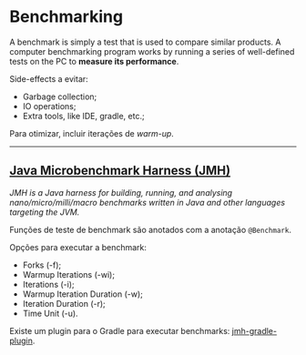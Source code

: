 # Benchmarking

A benchmark is simply a test that is used to compare similar products. A computer benchmarking program works by running a series of well-defined tests on the PC to **measure its performance**.

Side-effects a evitar:

* Garbage collection;
* IO operations;
* Extra tools, like IDE, gradle, etc.;

Para otimizar, incluir iterações de _warm-up_.

---

## [Java Microbenchmark Harness (JMH)](https://github.com/openjdk/jmh)

_JMH is a Java harness for building, running, and analysing nano/micro/milli/macro benchmarks written in Java and other languages targeting the JVM._

Funções de teste de benchmark são anotados com a anotação `@Benchmark`.

Opções para executar a benchmark:

* Forks (-f);
* Warmup Iterations (-wi);
* Iterations (-i);
* Warmup Iteration Duration (-w);
* Iteration Duration (-r);
* Time Unit (-u).

Existe um plugin para o Gradle para executar benchmarks: [jmh-gradle-plugin](https://github.com/melix/jmh-gradle-plugin).
